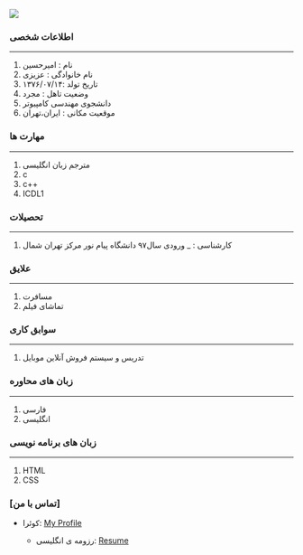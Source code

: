 <img src="https://avatars.githubusercontent.com/u/90281764?s=400&u=98ed6a79b545e92e69b3bb543b38ada12702e9e7&v=4" /></a>

### اطلاعات شخصی

---
<ol>
 <li> نام : امیرحسین</li>
 <li> نام خانوادگی : عزیزی</li>
 <li> تاریخ تولد :۱۳۷۶/۰۷/۱۴</li>
 <li> وضعیت تاهل : مجرد</li>
 <li> دانشجوی مهندسی کامپیوتر</li>
 <li> موقعیت مکانی : ایران،تهران</li>
</ol>


### مهارت ها

---
<ol>
 <li> مترجم زبان انگلیسی</li>
 <li>c</li>
 <li>c++</li>
 <li>ICDL1</li>


</ol>

### تحصیلات

---
<ol>
<li> کارشناسی : 
 _ ورودی سال۹۷ دانشگاه پیام نور مرکز تهران شمال</li>
</ol>

### علایق

---
<ol>
 <li> مسافرت</li>
 <li> تماشای فیلم</li>
</ol>

### سوابق کاری

---
<ol>
 <li> تدریس و سیستم فروش آنلاین موبایل </li>
</ol>

### زبان های محاوره

---
<ol>
 <li> فارسی</li>
 <li> انگلیسی</li>
</ol>

### زبان های برنامه نویسی

---
<ol>
 <li> HTML</li>
 <li> CSS</li>
</ol> 
 

### [تماس با من]
- کوئرا: <a href="https://quera.ir/profile/fatememosaee">My Profile</a>

   - رزومه ی انگلیسی: <a href="https://amirhoseinazizi.github.io/Resume/"> Resume </a>

